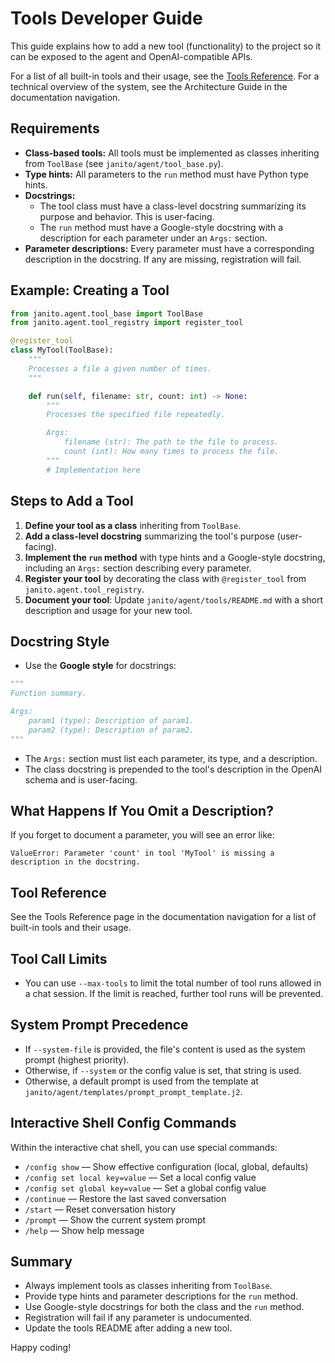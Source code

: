 # Tools Developer Guide

This guide explains how to add a new tool (functionality) to the project so it can be exposed to the agent and OpenAI-compatible APIs.

For a list of all built-in tools and their usage, see the [Tools Reference](../tools_index.md).
For a technical overview of the system, see the Architecture Guide in the documentation navigation.

## Requirements

- **Class-based tools:** All tools must be implemented as classes inheriting from `ToolBase` (see `janito/agent/tool_base.py`).
- **Type hints:** All parameters to the `run` method must have Python type hints.
- **Docstrings:**
  - The tool class must have a class-level docstring summarizing its purpose and behavior. This is user-facing.
  - The `run` method must have a Google-style docstring with a description for each parameter under an `Args:` section.
- **Parameter descriptions:** Every parameter must have a corresponding description in the docstring. If any are missing, registration will fail.

## Example: Creating a Tool

```python
from janito.agent.tool_base import ToolBase
from janito.agent.tool_registry import register_tool

@register_tool
class MyTool(ToolBase):
    """
    Processes a file a given number of times.
    """

    def run(self, filename: str, count: int) -> None:
        """
        Processes the specified file repeatedly.

        Args:
            filename (str): The path to the file to process.
            count (int): How many times to process the file.
        """
        # Implementation here
```

## Steps to Add a Tool

1. **Define your tool as a class** inheriting from `ToolBase`.
2. **Add a class-level docstring** summarizing the tool's purpose (user-facing).
3. **Implement the `run` method** with type hints and a Google-style docstring, including an `Args:` section describing every parameter.
4. **Register your tool** by decorating the class with `@register_tool` from `janito.agent.tool_registry`.
5. **Document your tool**: Update `janito/agent/tools/README.md` with a short description and usage for your new tool.

## Docstring Style

- Use the **Google style** for docstrings:

```python
"""
Function summary.

Args:
    param1 (type): Description of param1.
    param2 (type): Description of param2.
"""
```

- The `Args:` section must list each parameter, its type, and a description.
- The class docstring is prepended to the tool's description in the OpenAI schema and is user-facing.

## What Happens If You Omit a Description?

If you forget to document a parameter, you will see an error like:

```
ValueError: Parameter 'count' in tool 'MyTool' is missing a description in the docstring.
```

## Tool Reference

See the Tools Reference page in the documentation navigation for a list of built-in tools and their usage.

## Tool Call Limits

- You can use `--max-tools` to limit the total number of tool runs allowed in a chat session. If the limit is reached, further tool runs will be prevented.

## System Prompt Precedence

- If `--system-file` is provided, the file's content is used as the system prompt (highest priority).
- Otherwise, if `--system` or the config value is set, that string is used.
- Otherwise, a default prompt is used from the template at `janito/agent/templates/prompt_prompt_template.j2`.

## Interactive Shell Config Commands

Within the interactive chat shell, you can use special commands:
- `/config show` — Show effective configuration (local, global, defaults)
- `/config set local key=value` — Set a local config value
- `/config set global key=value` — Set a global config value
- `/continue` — Restore the last saved conversation
- `/start` — Reset conversation history
- `/prompt` — Show the current system prompt
- `/help` — Show help message

## Summary

- Always implement tools as classes inheriting from `ToolBase`.
- Provide type hints and parameter descriptions for the `run` method.
- Use Google-style docstrings for both the class and the `run` method.
- Registration will fail if any parameter is undocumented.
- Update the tools README after adding a new tool.

Happy coding!
